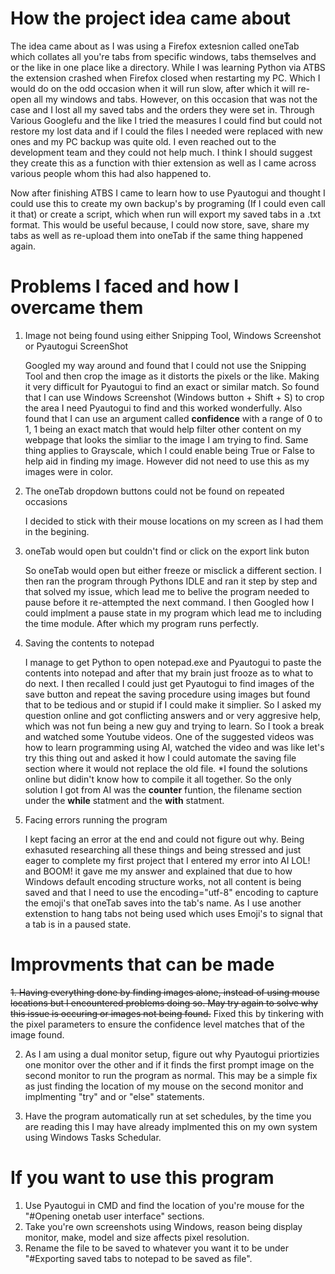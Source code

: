 # How the project idea came about

The idea came about as I was using a Firefox extesnion called oneTab which collates all you're tabs from specific windows, tabs themselves and or the like in one place like a directory. While I was learning Python via ATBS the extension crashed when Firefox 
closed when restarting my PC. Which I would do on the odd occasion when it will run slow, after which it will re-open all my windows and tabs. However, on this occasion that was not the case and I lost all my saved tabs and the orders they were set in. Through
Various Googlefu and the like I tried the measures I could find but could not restore my lost data and if I could the files I needed were replaced with new ones and my PC backup was quite old. I even reached out to the development team and they could not help
much. I think I should suggest they create this as a function with thier extension as well as I came across various people whom this had also happened to. 

Now after finishing ATBS I came to learn how to use Pyautogui and thought I could use this to create my own backup's by programing (If I could even call it that) or create a script, which when run will export my saved tabs in a .txt format. This would be 
useful because, I could now store, save, share my tabs as well as re-upload them into oneTab if the same thing happened again. 

# Problems I faced and how I overcame them

1. Image not being found using either Snipping Tool, Windows Screenshot or Pyautogui ScreenShot
   
   Googled my way around and found that I could not use the Snipping Tool and then crop the image as it distorts the pixels or the like. Making it very difficult for Pyautogui to find an exact or similar match. So found that I can use Windows Screenshot
   (Windows button + Shift + S) to crop the area I need Pyautogui to find and this worked wonderfully. Also found that I can use an argument called **confidence** with a range of 0 to 1, 1 being an exact match that would help filter other content on my
   webpage that looks the simliar to the image I am trying to find. Same thing applies to Grayscale, which I could enable being True or False to help aid in finding my image. However did not need to use this as my images were in color.

3. The oneTab dropdown buttons could not be found on repeated occasions
   
   I decided to stick with their mouse locations on my screen as I had them in the begining. 

5. oneTab would open but couldn't find or click on the export link buton
   
   So oneTab would open but either freeze or misclick a different section. I then ran the program through Pythons IDLE and ran it step by step and that solved my issue, which lead me to belive the program needed to pause before it re-attempted the next
   command. I then Googled how I could implment a pause state in my program which lead me to including the time module. After which my program runs perfectly.

7. Saving the contents to notepad
   
   I manage to get Python to open notepad.exe and Pyautogui to paste the contents into notepad and after that my brain just frooze as to what to do next. I then recalled I could just get Pyautogui to find images of the save button and repeat the saving
   procedure using images but found that to be tedious and or stupid if I could make it simplier. So I asked my question online and got conflicting answers and or very aggresive help, which was not fun being a new guy and trying to learn. So I took a break
   and watched some Youtube videos. One of the suggested videos was how to learn programming using AI, watched the video and was like let's try this thing out and asked it how I could automate the saving file section where it would not replace the old file.
   *I found the solutions online but didin't know how to compile it all together. So the only solution I got from AI was the **counter** funtion, the filename section under the **while** statment and the **with** statment.

9. Facing errors running the program
    
   I kept facing an error at the end and could not figure out why. Being exhasuted researching all these things and being stressed and just eager to complete my first project that I entered my error into AI LOL! and BOOM! it gave me my answer and explained
   that due to how Windows default encoding structure works, not all content is being saved and that I need to use the encoding="utf-8" encoding to capture the emoji's that oneTab saves into the tab's name. As I use another extenstion to hang tabs not being used
   which uses Emoji's to signal that a tab is in a paused state.   
  
# Improvments that can be made

 ~~1. Having everything done by finding images alone, instead of using mouse locations but I encountered problems doing so. May try again to solve why this issue is occuring or images not being found.~~
 Fixed this by tinkering with the pixel parameters to ensure the confidence level matches that of the image found. 
 
2. As I am using a dual monitor setup, figure out why Pyautogui priortizies one monitor over the other and if it finds the first prompt image on the second monitor to run the program as normal. This may be a simple fix as just finding the location of
   my mouse on the second monitor and implmenting "try" and or "else" statements.
   
4. Have the program automatically run at set schedules, by the time you are reading this I may have already implmented this on my own system using Windows Tasks Schedular.

# If you want to use this program
1. Use Pyautogui in CMD and find the location of you're mouse for the "#Opening onetab user interface" sections. 
2. Take you're own screenshots using Windows, reason being display monitor, make, model and size affects pixel resolution.
3. Rename the file to be saved to whatever you want it to be under "#Exporting saved tabs to notepad to be saved as file".

